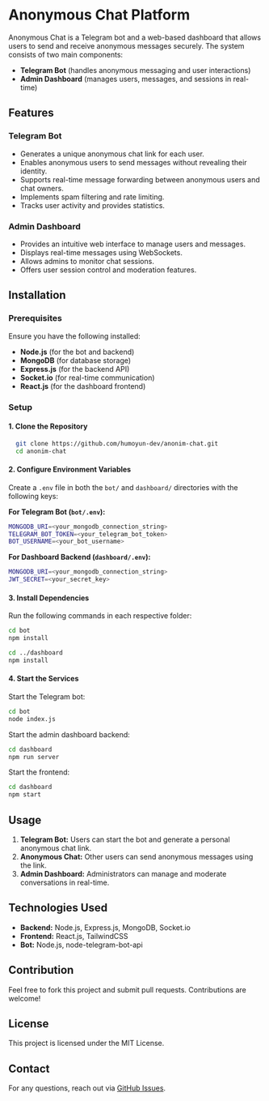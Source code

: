 # Anonymous Chat Platform

Anonymous Chat is a Telegram bot and a web-based dashboard that allows users to send and receive anonymous messages securely. The system consists of two main components:

- **Telegram Bot** (handles anonymous messaging and user interactions)
- **Admin Dashboard** (manages users, messages, and sessions in real-time)

## Features

### Telegram Bot
- Generates a unique anonymous chat link for each user.
- Enables anonymous users to send messages without revealing their identity.
- Supports real-time message forwarding between anonymous users and chat owners.
- Implements spam filtering and rate limiting.
- Tracks user activity and provides statistics.

### Admin Dashboard
- Provides an intuitive web interface to manage users and messages.
- Displays real-time messages using WebSockets.
- Allows admins to monitor chat sessions.
- Offers user session control and moderation features.

## Installation

### Prerequisites
Ensure you have the following installed:
- **Node.js** (for the bot and backend)
- **MongoDB** (for database storage)
- **Express.js** (for the backend API)
- **Socket.io** (for real-time communication)
- **React.js** (for the dashboard frontend)

### Setup
#### 1. Clone the Repository
```sh
  git clone https://github.com/humoyun-dev/anonim-chat.git
  cd anonim-chat
```

#### 2. Configure Environment Variables
Create a `.env` file in both the `bot/` and `dashboard/` directories with the following keys:

**For Telegram Bot (`bot/.env`):**
```sh
MONGODB_URI=<your_mongodb_connection_string>
TELEGRAM_BOT_TOKEN=<your_telegram_bot_token>
BOT_USERNAME=<your_bot_username>
```

**For Dashboard Backend (`dashboard/.env`):**
```sh
MONGODB_URI=<your_mongodb_connection_string>
JWT_SECRET=<your_secret_key>
```

#### 3. Install Dependencies
Run the following commands in each respective folder:
```sh
cd bot
npm install
```
```sh
cd ../dashboard
npm install
```

#### 4. Start the Services
Start the Telegram bot:
```sh
cd bot
node index.js
```
Start the admin dashboard backend:
```sh
cd dashboard
npm run server
```
Start the frontend:
```sh
cd dashboard
npm start
```

## Usage
1. **Telegram Bot:** Users can start the bot and generate a personal anonymous chat link.
2. **Anonymous Chat:** Other users can send anonymous messages using the link.
3. **Admin Dashboard:** Administrators can manage and moderate conversations in real-time.

## Technologies Used
- **Backend:** Node.js, Express.js, MongoDB, Socket.io
- **Frontend:** React.js, TailwindCSS
- **Bot:** Node.js, node-telegram-bot-api

## Contribution
Feel free to fork this project and submit pull requests. Contributions are welcome!

## License
This project is licensed under the MIT License.

## Contact
For any questions, reach out via [GitHub Issues](https://github.com/humoyun-dev/anonim-chat/issues).

